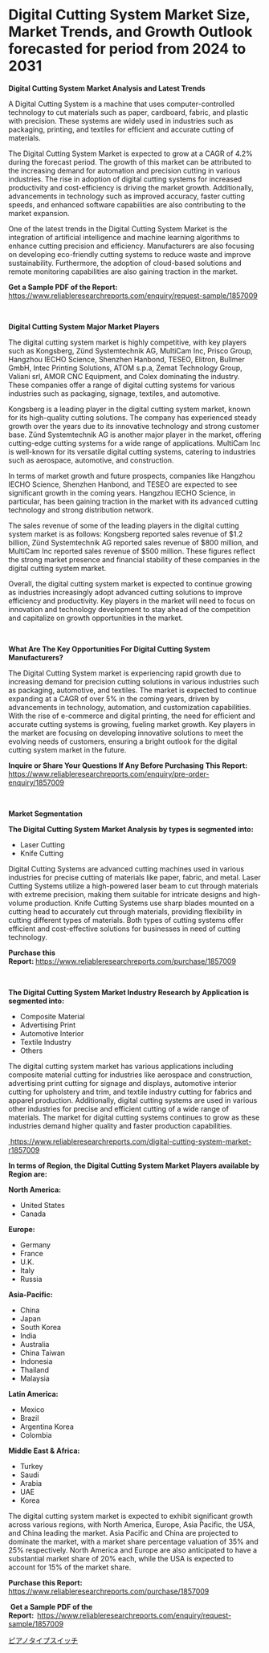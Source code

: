 <p><h1>Digital Cutting System Market Size, Market Trends, and Growth Outlook forecasted for period from 2024 to 2031</h1></p><p><strong>Digital Cutting System Market Analysis and Latest Trends</strong></p>
<p><p>A Digital Cutting System is a machine that uses computer-controlled technology to cut materials such as paper, cardboard, fabric, and plastic with precision. These systems are widely used in industries such as packaging, printing, and textiles for efficient and accurate cutting of materials.</p><p>The Digital Cutting System Market is expected to grow at a CAGR of 4.2% during the forecast period. The growth of this market can be attributed to the increasing demand for automation and precision cutting in various industries. The rise in adoption of digital cutting systems for increased productivity and cost-efficiency is driving the market growth. Additionally, advancements in technology such as improved accuracy, faster cutting speeds, and enhanced software capabilities are also contributing to the market expansion.</p><p>One of the latest trends in the Digital Cutting System Market is the integration of artificial intelligence and machine learning algorithms to enhance cutting precision and efficiency. Manufacturers are also focusing on developing eco-friendly cutting systems to reduce waste and improve sustainability. Furthermore, the adoption of cloud-based solutions and remote monitoring capabilities are also gaining traction in the market.</p></p>
<p><strong>Get a Sample PDF of the Report:&nbsp;</strong> <a href="https://www.reliableresearchreports.com/enquiry/request-sample/1857009">https://www.reliableresearchreports.com/enquiry/request-sample/1857009</a></p>
<p>&nbsp;</p>
<p><strong>Digital Cutting System Major Market Players</strong></p>
<p><p>The digital cutting system market is highly competitive, with key players such as Kongsberg, Zünd Systemtechnik AG, MultiCam Inc, Prisco Group, Hangzhou IECHO Science, Shenzhen Hanbond, TESEO, Elitron, Bullmer GmbH, Intec Printing Solutions, ATOM s.p.a, Zemat Technology Group, Valiani srl, AMOR CNC Equipment, and Colex dominating the industry. These companies offer a range of digital cutting systems for various industries such as packaging, signage, textiles, and automotive.</p><p>Kongsberg is a leading player in the digital cutting system market, known for its high-quality cutting solutions. The company has experienced steady growth over the years due to its innovative technology and strong customer base. Zünd Systemtechnik AG is another major player in the market, offering cutting-edge cutting systems for a wide range of applications. MultiCam Inc is well-known for its versatile digital cutting systems, catering to industries such as aerospace, automotive, and construction.</p><p>In terms of market growth and future prospects, companies like Hangzhou IECHO Science, Shenzhen Hanbond, and TESEO are expected to see significant growth in the coming years. Hangzhou IECHO Science, in particular, has been gaining traction in the market with its advanced cutting technology and strong distribution network.</p><p>The sales revenue of some of the leading players in the digital cutting system market is as follows: Kongsberg reported sales revenue of $1.2 billion, Zünd Systemtechnik AG reported sales revenue of $800 million, and MultiCam Inc reported sales revenue of $500 million. These figures reflect the strong market presence and financial stability of these companies in the digital cutting system market.</p><p>Overall, the digital cutting system market is expected to continue growing as industries increasingly adopt advanced cutting solutions to improve efficiency and productivity. Key players in the market will need to focus on innovation and technology development to stay ahead of the competition and capitalize on growth opportunities in the market.</p></p>
<p>&nbsp;</p>
<p><strong>What Are The Key Opportunities For Digital Cutting System Manufacturers?</strong></p>
<p><p>The Digital Cutting System market is experiencing rapid growth due to increasing demand for precision cutting solutions in various industries such as packaging, automotive, and textiles. The market is expected to continue expanding at a CAGR of over 5% in the coming years, driven by advancements in technology, automation, and customization capabilities. With the rise of e-commerce and digital printing, the need for efficient and accurate cutting systems is growing, fueling market growth. Key players in the market are focusing on developing innovative solutions to meet the evolving needs of customers, ensuring a bright outlook for the digital cutting system market in the future.</p></p>
<p><strong>Inquire or Share Your Questions If Any Before Purchasing This Report:</strong> <a href="https://www.reliableresearchreports.com/enquiry/pre-order-enquiry/1857009">https://www.reliableresearchreports.com/enquiry/pre-order-enquiry/1857009</a></p>
<p>&nbsp;</p>
<p><strong>Market Segmentation</strong></p>
<p><strong>The Digital Cutting System Market Analysis by types is segmented into:</strong></p>
<p><ul><li>Laser Cutting</li><li>Knife Cutting</li></ul></p>
<p><p>Digital Cutting Systems are advanced cutting machines used in various industries for precise cutting of materials like paper, fabric, and metal. Laser Cutting Systems utilize a high-powered laser beam to cut through materials with extreme precision, making them suitable for intricate designs and high-volume production. Knife Cutting Systems use sharp blades mounted on a cutting head to accurately cut through materials, providing flexibility in cutting different types of materials. Both types of cutting systems offer efficient and cost-effective solutions for businesses in need of cutting technology.</p></p>
<p><strong>Purchase this Report:&nbsp;</strong><a href="https://www.reliableresearchreports.com/purchase/1857009">https://www.reliableresearchreports.com/purchase/1857009</a></p>
<p>&nbsp;</p>
<p><strong>The Digital Cutting System Market Industry Research by Application is segmented into:</strong></p>
<p><ul><li>Composite Material</li><li>Advertising Print</li><li>Automotive Interior</li><li>Textile Industry</li><li>Others</li></ul></p>
<p><p>The digital cutting system market has various applications including composite material cutting for industries like aerospace and construction, advertising print cutting for signage and displays, automotive interior cutting for upholstery and trim, and textile industry cutting for fabrics and apparel production. Additionally, digital cutting systems are used in various other industries for precise and efficient cutting of a wide range of materials. The market for digital cutting systems continues to grow as these industries demand higher quality and faster production capabilities.</p></p>
<p><a href="https://www.reliableresearchreports.com/digital-cutting-system-market-r1857009">&nbsp;https://www.reliableresearchreports.com/digital-cutting-system-market-r1857009</a></p>
<p><strong>In terms of Region, the Digital Cutting System Market Players available by Region are:</strong></p>
<p>
    <p> <strong> North America: </strong>
        <ul>
            <li>United States</li>
            <li>Canada</li>
        </ul>
        </p> 
    <p> <strong> Europe: </strong>
        <ul>
            <li>Germany</li>
            <li>France</li>
            <li>U.K.</li>
            <li>Italy</li>
            <li>Russia</li>
        </ul>
        </p> 
    <p> <strong> Asia-Pacific: </strong>
        <ul>
            <li>China</li>
            <li>Japan</li>
            <li>South Korea</li>
            <li>India</li>
            <li>Australia</li>
            <li>China Taiwan</li>
            <li>Indonesia</li>
            <li>Thailand</li>
            <li>Malaysia</li>
        </ul>
        </p> 
    <p> <strong> Latin America: </strong>
        <ul>
            <li>Mexico</li>
            <li>Brazil</li>
            <li>Argentina Korea</li>
            <li>Colombia</li>
        </ul>
        </p> 
    <p> <strong> Middle East & Africa: </strong>
        <ul>
            <li>Turkey</li>
            <li>Saudi</li>
            <li>Arabia</li>
            <li>UAE</li>
            <li>Korea</li>
        </ul>
    </p>
    </p>
<p><p>The digital cutting system market is expected to exhibit significant growth across various regions, with North America, Europe, Asia Pacific, the USA, and China leading the market. Asia Pacific and China are projected to dominate the market, with a market share percentage valuation of 35% and 25% respectively. North America and Europe are also anticipated to have a substantial market share of 20% each, while the USA is expected to account for 15% of the market share.</p></p>
<p><strong>Purchase this Report: </strong><a href="https://www.reliableresearchreports.com/purchase/1857009">https://www.reliableresearchreports.com/purchase/1857009</a></p>
<p>&nbsp;<strong>Get a Sample PDF of the Report:&nbsp;&nbsp;</strong><a href="https://www.reliableresearchreports.com/enquiry/request-sample/1857009">https://www.reliableresearchreports.com/enquiry/request-sample/1857009</a></p>
<p><strong></strong></p>
<p><p><a href="https://github.com/nemesis2824/Market-Research-Report-List-1/blob/main/283786432431.md">ピアノタイプスイッチ</a></p></p>